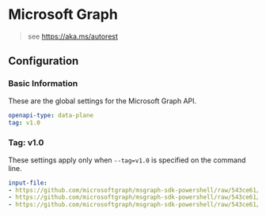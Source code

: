 # Microsoft Graph

> see https://aka.ms/autorest

## Configuration

### Basic Information

These are the global settings for the Microsoft Graph API.

``` yaml
openapi-type: data-plane
tag: v1.0
```

### Tag: v1.0

These settings apply only when `--tag=v1.0` is specified on the command line.

``` yaml $(tag) == 'v1.0'
input-file:
- https://github.com/microsoftgraph/msgraph-sdk-powershell/raw/543ce61/openApiDocs/v1.0/Applications.yml
- https://github.com/microsoftgraph/msgraph-sdk-powershell/raw/543ce61/openApiDocs/v1.0/Groups.yml
- https://github.com/microsoftgraph/msgraph-sdk-powershell/raw/543ce61/openApiDocs/v1.0/Users.yml
```
